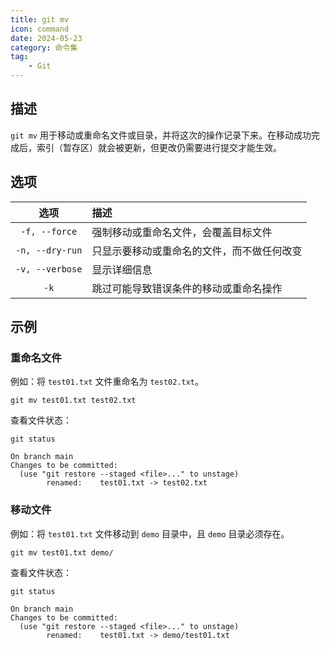 ```yaml
---
title: git mv
icon: command
date: 2024-05-23
category: 命令集
tag:
    - Git
---
```


## 描述

`git mv` 用于移动或重命名文件或目录，并将这次的操作记录下来。在移动成功完成后，索引（暂存区）就会被更新，但更改仍需要进行提交才能生效。

## 选项

|  选项  |  描述  |
|  :----:  |  :----  |
|  `-f, --force`  |  强制移动或重命名文件，会覆盖目标文件  |
|  `-n, --dry-run`  |  只显示要移动或重命名的文件，而不做任何改变  |
|  `-v, --verbose`  |  显示详细信息  |
|  `-k`  |  跳过可能导致错误条件的移动或重命名操作  |

## 示例

### 重命名文件

例如：将 `test01.txt` 文件重命名为 `test02.txt`。

```shell
git mv test01.txt test02.txt 
```

查看文件状态：

```shell
git status

On branch main
Changes to be committed:
  (use "git restore --staged <file>..." to unstage)
        renamed:    test01.txt -> test02.txt
```

### 移动文件

例如：将 `test01.txt` 文件移动到 `demo` 目录中，且 `demo` 目录必须存在。

```shell
git mv test01.txt demo/
```

查看文件状态：

```shell
git status

On branch main
Changes to be committed:
  (use "git restore --staged <file>..." to unstage)
        renamed:    test01.txt -> demo/test01.txt
```
